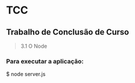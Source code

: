 # TCC
## Trabalho de Conclusão de Curso

>3.1 O Node

### Para executar a aplicação:

$ node server.js



